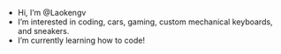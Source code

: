 - Hi, I’m @Laokengv
- I’m interested in coding, cars, gaming, custom mechanical keyboards, and sneakers.
- I’m currently learning how to code!


<!---
Laokengv/Laokengv is a ✨ special ✨ repository because its `README.md` (this file) appears on your GitHub profile.
You can click the Preview link to take a look at your changes.
--->

